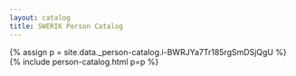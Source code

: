```yaml
---
layout: catalog
title: SWERIK Person Catalog
---
```

{% assign p = site.data._person-catalog.i-BWRJYa7Tr185rgSmDSjQgU %}
{% include person-catalog.html p=p %}

